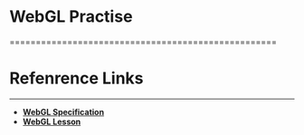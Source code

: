 # WebGL Practise #
===================================================

Refenrence Links
=========
---------------------------------------------------
* **[WebGL Specification](https://www.khronos.org/registry/webgl/specs/latest/#7.1  "WebGL Specification")**
* **[WebGL Lesson](http://learningwebgl.com/blog/?p=28  "WebGL Lesson")**



